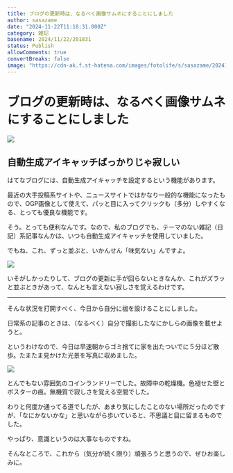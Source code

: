 ```yaml
---
title: ブログの更新時は、なるべく画像サムネにすることにしました
author: sasazame
date: "2024-11-22T11:18:31.000Z"
category: 雑記
basename: 2024/11/22/201831
status: Publish
allowComments: true
convertBreaks: false
image: "https://cdn-ak.f.st-hatena.com/images/fotolife/s/sasazame/20241122/20241122200324.png"
---
```

# ブログの更新時は、なるべく画像サムネにすることにしました

![](https://cdn-ak.f.st-hatena.com/images/fotolife/s/sasazame/20241122/20241122200324.png)

<!-- Extended Body -->

## 自動生成アイキャッチばっかりじゃ寂しい

はてなブログには、自動生成アイキャッチを設定するという機能があります。

最近の大手投稿系サイトや、ニュースサイトではかなり一般的な機能になったもので、OGP画像として使えて、パッと目に入ってクリックも（多分）しやすくなる、とっても優良な機能です。

そう。とっても便利なんです。なので、私のブログでも、テーマのない雑記（日記）系記事なんかは、いつも自動生成アイキャッチを使用していました。

でもね、これ、ずっと並ぶと、いかんせん「味気ない」んですよ。

![](https://cdn-ak.f.st-hatena.com/images/fotolife/s/sasazame/20241122/20241122200743.png)

いそがしかったりして、ブログの更新に手が回らないときなんか、これがズラッと並ぶときがあって、なんとも言えない寂しさを覚えるわけです。

* * *

そんな状況を打開すべく、今日から自分に枷を設けることにしました。

日常系の記事のときは、（なるべく）自分で撮影したなにかしらの画像を載せようと。

というわけなので、今日は早速朝からゴミ捨てに家を出たついでに５分ほど散歩。たまたま見かけた光景を写真に収めました。

![](https://cdn-ak.f.st-hatena.com/images/fotolife/s/sasazame/20241122/20241122200234.png)

とんでもない雰囲気のコインランドリーでした。故障中の乾燥機。色褪せた壁とポスターの痕。無機質で寂しさを覚える空間でした。

わりと何度か通ってる道でしたが、あまり気にしたことのない場所だったのですが、「なにかないかな」と思いながら歩いていると、不思議と目に留まるものでした。

やっぱり、意識というのは大事なものですね。

そんなところで、これから（気分が続く限り）頑張ろうと思うので、ぜひお楽しみに。
